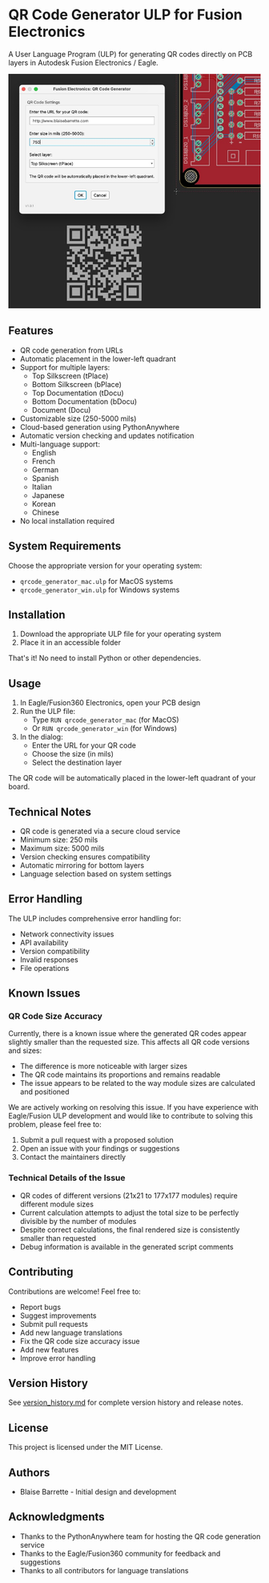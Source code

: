 # QR Code Generator ULP for Fusion Electronics

A User Language Program (ULP) for generating QR codes directly on PCB layers in Autodesk Fusion Electronics / Eagle.

![Interface preview](<Interface preview.jpg>)

## Features

- QR code generation from URLs
- Automatic placement in the lower-left quadrant
- Support for multiple layers:
  - Top Silkscreen (tPlace)
  - Bottom Silkscreen (bPlace)
  - Top Documentation (tDocu)
  - Bottom Documentation (bDocu)
  - Document (Docu)
- Customizable size (250-5000 mils)
- Cloud-based generation using PythonAnywhere
- Automatic version checking and updates notification
- Multi-language support:
  - English
  - French
  - German
  - Spanish
  - Italian
  - Japanese
  - Korean
  - Chinese
- No local installation required

## System Requirements

Choose the appropriate version for your operating system:
- `qrcode_generator_mac.ulp` for MacOS systems
- `qrcode_generator_win.ulp` for Windows systems

## Installation

1. Download the appropriate ULP file for your operating system
2. Place it in an accessible folder

That's it! No need to install Python or other dependencies.

## Usage

1. In Eagle/Fusion360 Electronics, open your PCB design
2. Run the ULP file:
   - Type `RUN qrcode_generator_mac` (for MacOS)
   - Or `RUN qrcode_generator_win` (for Windows)
3. In the dialog:
   - Enter the URL for your QR code
   - Choose the size (in mils)
   - Select the destination layer
   
The QR code will be automatically placed in the lower-left quadrant of your board.

## Technical Notes

- QR code is generated via a secure cloud service
- Minimum size: 250 mils
- Maximum size: 5000 mils
- Version checking ensures compatibility
- Automatic mirroring for bottom layers
- Language selection based on system settings

## Error Handling

The ULP includes comprehensive error handling for:
- Network connectivity issues
- API availability
- Version compatibility
- Invalid responses
- File operations

## Known Issues

### QR Code Size Accuracy
Currently, there is a known issue where the generated QR codes appear slightly smaller than the requested size. This affects all QR code versions and sizes:

- The difference is more noticeable with larger sizes
- The QR code maintains its proportions and remains readable
- The issue appears to be related to the way module sizes are calculated and positioned

We are actively working on resolving this issue. If you have experience with Eagle/Fusion ULP development and would like to contribute to solving this problem, please feel free to:
1. Submit a pull request with a proposed solution
2. Open an issue with your findings or suggestions
3. Contact the maintainers directly

### Technical Details of the Issue
- QR codes of different versions (21x21 to 177x177 modules) require different module sizes
- Current calculation attempts to adjust the total size to be perfectly divisible by the number of modules
- Despite correct calculations, the final rendered size is consistently smaller than requested
- Debug information is available in the generated script comments

## Contributing

Contributions are welcome! Feel free to:
- Report bugs
- Suggest improvements
- Submit pull requests
- Add new language translations
- Fix the QR code size accuracy issue
- Add new features
- Improve error handling

## Version History

See [version_history.md](version_history.md) for complete version history and release notes.

## License

This project is licensed under the MIT License.

## Authors

- Blaise Barrette - Initial design and development

## Acknowledgments

- Thanks to the PythonAnywhere team for hosting the QR code generation service
- Thanks to the Eagle/Fusion360 community for feedback and suggestions
- Thanks to all contributors for language translations
